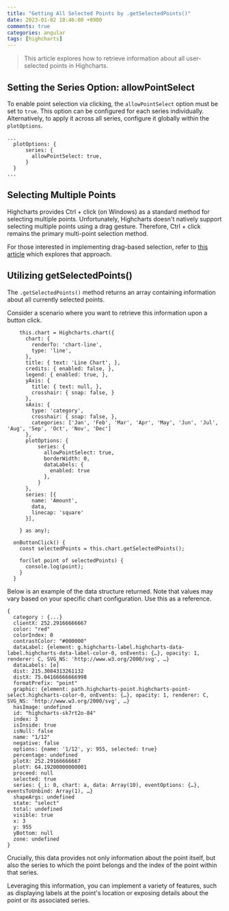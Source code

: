```yaml
---
title: "Getting All Selected Points by .getSelectedPoints()"
date: 2023-01-02 18:46:00 +0900
comments: true
categories: angular
tags: [highcharts]
---
```


> This article explores how to retrieve information about all user-selected points in Highcharts.
> 

## Setting the Series Option: allowPointSelect

To enable point selection via clicking, the `allowPointSelect` option must be set to `true`. This option can be configured for each series individually. Alternatively, to apply it across all series, configure it globally within the `plotOptions`.

```tsx
...
  plotOptions: {
      series: {
        allowPointSelect: true,
      }
  }
...
```

## Selecting Multiple Points

Highcharts provides Ctrl + click (on Windows) as a standard method for selecting multiple points. Unfortunately, Highcharts doesn't natively support selecting multiple points using a drag gesture. Therefore, Ctrl + click remains the primary multi-point selection method.

For those interested in implementing drag-based selection, refer to [this article](https://ksrae.github.io/angular/highcharts-select-by-draging) which explores that approach.

## Utilizing getSelectedPoints()

The `.getSelectedPoints()` method returns an array containing information about all currently selected points.

Consider a scenario where you want to retrieve this information upon a button click.

```tsx
    this.chart = Highcharts.chart({
      chart: {
        renderTo: 'chart-line',
        type: 'line',
      },
      title: { text: 'Line Chart', },
      credits: { enabled: false, },
      legend: { enabled: true, },
      yAxis: {
        title: { text: null, },
        crosshair: { snap: false, }
      },
      xAxis: {
        type: 'category',
        crosshair: { snap: false, },
        categories: ['Jan', 'Feb', 'Mar', 'Apr', 'May', 'Jun', 'Jul', 'Aug', 'Sep', 'Oct', 'Nov', 'Dec']
      },
      plotOptions: {
          series: {
            allowPointSelect: true,
            borderWidth: 0,
            dataLabels: {
              enabled: true
            },
          }
      },
      series: [{
        name: 'Amount',
        data,
        linecap: 'square'
      }],

    } as any);

  onButtonClick() {
    const selectedPoints = this.chart.getSelectedPoints();

    for(let point of selectedPoints) {
      console.log(point);
    }
  }
```

Below is an example of the data structure returned.  Note that values may vary based on your specific chart configuration. Use this as a reference.

```
{
  category : {...}
  clientX: 252.29166666667
  color: "red"
  colorIndex: 0
  contrastColor: "#000000"
  dataLabel: {element: g.highcharts-label.highcharts-data-label.highcharts-data-label-color-0, onEvents: {…}, opacity: 1, renderer: C, SVG_NS: 'http://www.w3.org/2000/svg', …}
  dataLabels: [e]
  dist: 215.3084313261132
  distX: 75.04166666666998
  formatPrefix: "point"
  graphic: {element: path.highcharts-point.highcharts-point-select.highcharts-color-0, onEvents: {…}, opacity: 1, renderer: C, SVG_NS: 'http://www.w3.org/2000/svg', …}
  hasImage: undefined
  id: "highcharts-sk7rt2o-84"
  index: 3
  isInside: true
  isNull: false
  name: "1/12"
  negative: false
  options: {name: '1/12', y: 955, selected: true}
  percentage: undefined
  plotX: 252.29166666667
  plotY: 64.19200000000001
  proceed: null
  selected: true
  series: {_i: 0, chart: a, data: Array(10), eventOptions: {…}, eventsToUnbind: Array(1), …}
  shapeArgs: undefined
  state: "select"
  total: undefined
  visible: true
  x: 3
  y: 955
  yBottom: null
  zone: undefined
}
```

Crucially, this data provides not only information about the point itself, but also the series to which the point belongs and the index of the point within that series.

Leveraging this information, you can implement a variety of features, such as displaying labels at the point's location or exposing details about the point or its associated series.